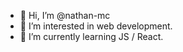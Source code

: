 - 👋 Hi, I’m @nathan-mc
- 👀 I’m interested in web development.
- 🌱 I’m currently learning JS / React.

<!---
nathan-mc/nathan-mc is a ✨ special ✨ repository because its `README.md` (this file) appears on your GitHub profile.
You can click the Preview link to take a look at your changes.
--->
